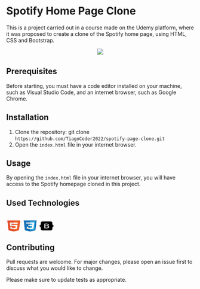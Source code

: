 # Spotify Home Page Clone


This is a project carried out in a course made on the Udemy platform, where it was proposed to create a clone of the Spotify home page, using HTML, CSS and Bootstrap.

<p align="center">
  <img width="700" src="https://user-images.githubusercontent.com/119512258/227736026-9aeded56-a832-4bf6-b56e-3558a29dcfd4.gif"  
</p>

## Prerequisites

Before starting, you must have a code editor installed on your machine, such as Visual Studio Code, and an internet browser, such as Google Chrome.

## Installation

1. Clone the repository: git clone `https://github.com/TiagoCoder2022/spotify-page-clone.git`
2. Open the `index.html` file in your internet browser.

## Usage

By opening the `index.html` file in your internet browser, you will have access to the Spotify homepage cloned in this project.

## Used Technologies

<div style="display: inline_block"><br> 
  <img align="center" alt="Tiago-HTML" height="30" width="40" src="https://raw.githubusercontent.com/devicons/devicon/master/icons/html5/html5-original.svg">
  <img align="center" alt="Tiago-CSS" height="30" width="40" src="https://raw.githubusercontent.com/devicons/devicon/master/icons/css3/css3-original.svg">
  <img align="center" alt="Tiago-Ts" height="30" width="40" src="https://raw.githubusercontent.com/devicons/devicon/master/icons/bootstrap/bootstrap-plain.svg"> 
</div>

## Contributing

Pull requests are welcome. For major changes, please open an issue first
to discuss what you would like to change.

Please make sure to update tests as appropriate.

 
